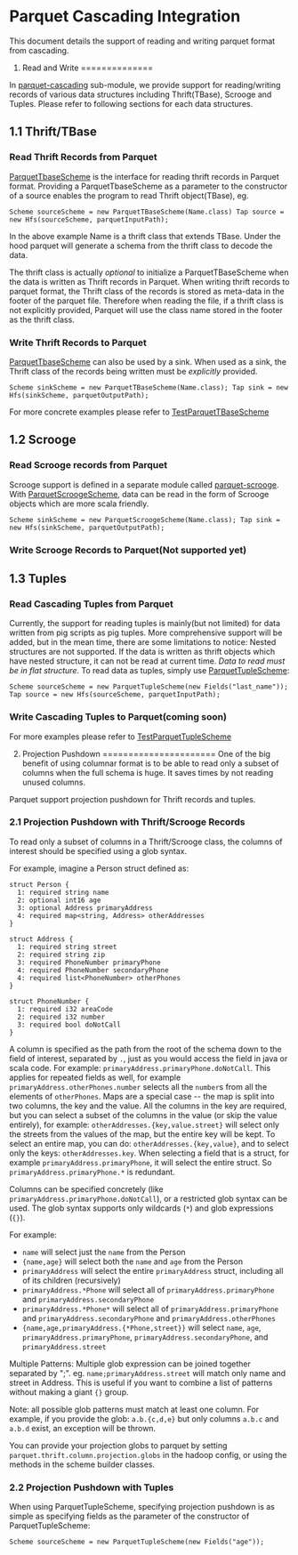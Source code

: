 <!--
  ~ Licensed to the Apache Software Foundation (ASF) under one
  ~ or more contributor license agreements.  See the NOTICE file
  ~ distributed with this work for additional information
  ~ regarding copyright ownership.  The ASF licenses this file
  ~ to you under the Apache License, Version 2.0 (the
  ~ "License"); you may not use this file except in compliance
  ~ with the License.  You may obtain a copy of the License at
  ~
  ~   http://www.apache.org/licenses/LICENSE-2.0
  ~
  ~ Unless required by applicable law or agreed to in writing,
  ~ software distributed under the License is distributed on an
  ~ "AS IS" BASIS, WITHOUT WARRANTIES OR CONDITIONS OF ANY
  ~ KIND, either express or implied.  See the License for the
  ~ specific language governing permissions and limitations
  ~ under the License.
  -->

Parquet Cascading Integration
=============================

This document details the support of reading and writing parquet format from cascading.

1. Read and Write
==============

In [parquet-cascading](http://https://github.com/Parquet/parquet-mr/tree/master/parquet-cascading) sub-module, we provide support for reading/writing records of various data structures including Thrift(TBase), Scrooge and Tuples. Please refer to following sections for each data structures.

1.1 Thrift/TBase
------------
### Read Thrift Records from Parquet
[ParquetTbaseScheme](https://github.com/Parquet/parquet-mr/blob/master/parquet-cascading/src/main/java/parquet/cascading/ParquetTBaseScheme.java) is the interface for reading thrift records in Parquet format. Providing a ParquetTbaseScheme as a parameter to the constructor of a source enables the program to read Thrift object(TBase), eg.

`
Scheme sourceScheme = new ParquetTBaseScheme(Name.class)
Tap source = new Hfs(sourceScheme, parquetInputPath);
`

In the above example Name is a thrift class that extends TBase. Under the hood parquet will generate a schema from the thrift class to decode the data. 

The thrift class is actually *optional* to initialize a ParquetTBaseScheme when the data is written as Thrift records in Parquet. When writing thrift records to parquet format, the Thrift class of the records is stored as meta-data in the footer of the parquet file. Therefore when reading the file, if a thrift class is not explicitly provided, Parquet will use the class name stored in the footer as the thrift class. 

### Write Thrift Records to Parquet
[ParquetTbaseScheme](https://github.com/Parquet/parquet-mr/blob/master/parquet-cascading/src/main/java/parquet/cascading/ParquetTBaseScheme.java) can also be used by a sink. When used as a sink, the Thrift class of the records being written must be *explicitly* provided.

`
Scheme sinkScheme = new ParquetTBaseScheme(Name.class);
Tap sink = new Hfs(sinkScheme, parquetOutputPath);
`

For more concrete examples please refer to [TestParquetTBaseScheme](https://github.com/Parquet/parquet-mr/blob/master/parquet-cascading/src/test/java/parquet/cascading/TestParquetTBaseScheme.java)

1.2 Scrooge
-----------
### Read Scrooge records from Parquet
Scrooge support is defined in a separate module called [parquet-scrooge](https://github.com/Parquet/parquet-mr/tree/master/parquet-scrooge). With [ParquetScroogeScheme](https://github.com/Parquet/parquet-mr/blob/master/parquet-scrooge/src/main/java/parquet/scrooge/ParquetScroogeScheme.java), data can be read in the form of Scrooge objects which are more scala friendly.

`
Scheme sinkScheme = new ParquetScroogeScheme(Name.class);
Tap sink = new Hfs(sinkScheme, parquetOutputPath);
`

### Write Scrooge Records to Parquet(Not supported yet)

1.3 Tuples
----------
### Read Cascading Tuples from Parquet
Currently, the support for reading tuples is mainly(but not limited) for data written from pig scripts as pig tuples. More comprehensive support will be added, but in the mean time, there are some limitations to notice: Nested structures are not supported. If the data is written as thrift objects which have nested structure, it can not be read at current time. *Data to read must be in flat structure*. To read data as tuples, simply use [ParquetTupleScheme](https://github.com/Parquet/parquet-mr/blob/master/parquet-cascading/src/main/java/parquet/cascading/ParquetTupleScheme.java):

`
Scheme sourceScheme = new ParquetTupleScheme(new Fields("last_name"));
Tap source = new Hfs(sourceScheme, parquetInputPath);
`

### Write Cascading Tuples to Parquet(coming soon)

For more examples please refer to [TestParquetTupleScheme](https://github.com/Parquet/parquet-mr/blob/master/parquet-cascading/src/test/java/parquet/cascading/TestParquetTupleScheme.java)

2. Projection Pushdown
======================
One of the big benefit of using columnar format is to be able to read only a subset of columns when the full schema is huge. It saves times by not reading unused columns. 

Parquet support projection pushdown for Thrift records and tuples.

### 2.1 Projection Pushdown with Thrift/Scrooge Records
To read only a subset of columns in a Thrift/Scrooge class, the columns of interest should be specified using a glob syntax.

For example, imagine a Person struct defined as:

    struct Person {
      1: required string name
      2: optional int16 age
      3: optional Address primaryAddress
      4: required map<string, Address> otherAddresses
    }

    struct Address {
      1: required string street
      2: required string zip
      3: required PhoneNumber primaryPhone
      4: required PhoneNumber secondaryPhone
      4: required list<PhoneNumber> otherPhones
    }

    struct PhoneNumber {
      1: required i32 areaCode
      2: required i32 number
      3: required bool doNotCall
    }

A column is specified as the path from the root of the schema down to the field of interest, separated by `.`, just as you would access the field
in java or scala code. For example: `primaryAddress.primaryPhone.doNotCall`.
This applies for repeated fields as well, for example `primaryAddress.otherPhones.number` selects all the `number`s from all the elements of `otherPhones`.
Maps are a special case -- the map is split into two columns, the key and the value. All the columns in the key are required, but you can select a subset of the
columns in the value (or skip the value entirely), for example: `otherAddresses.{key,value.street}` will select only the streets from the
values of the map, but the entire key will be kept. To select an entire map, you can do: `otherAddresses.{key,value}`, 
and to select only the keys: `otherAddresses.key`. When selecting a field that is a struct, for example `primaryAddress.primaryPhone`, 
it will select the entire struct. So `primaryAddress.primaryPhone.*` is redundant.

Columns can be specified concretely (like `primaryAddress.primaryPhone.doNotCall`), or a restricted glob syntax can be used.
The glob syntax supports only wildcards (`*`) and glob expressions (`{}`).

For example:

  * `name` will select just the `name` from the Person
  * `{name,age}` will select both the `name` and `age` from the Person
  * `primaryAddress` will select the entire `primaryAddress` struct, including all of its children (recursively)
  * `primaryAddress.*Phone` will select all of `primaryAddress.primaryPhone` and `primaryAddress.secondaryPhone`
  * `primaryAddress.*Phone*` will select all of `primaryAddress.primaryPhone` and `primaryAddress.secondaryPhone` and `primaryAddress.otherPhones`
  * `{name,age,primaryAddress.{*Phone,street}}` will select `name`, `age`, `primaryAddress.primaryPhone`, `primaryAddress.secondaryPhone`, and `primaryAddress.street`

Multiple Patterns:
Multiple glob expression can be joined together separated by ";". eg. `name;primaryAddress.street` will match only name and street in Address.
This is useful if you want to combine a list of patterns without making a giant `{}` group.

Note: all possible glob patterns must match at least one column. For example, if you provide the glob: `a.b.{c,d,e}` but only columns `a.b.c` and `a.b.d` exist, an
exception will be thrown.

You can provide your projection globs to parquet by setting `parquet.thrift.column.projection.globs` in the hadoop config, or using the methods in the
scheme builder classes.

### 2.2 Projection Pushdown with Tuples
When using ParquetTupleScheme, specifying projection pushdown is as simple as specifying fields as the parameter of the constructor of ParquetTupleScheme:

`Scheme sourceScheme = new ParquetTupleScheme(new Fields("age"));`
